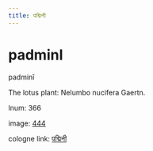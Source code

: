 ```yaml
---
title: पद्मिनी
---
```


# padminI

padminī  <div n="P" />The lotus plant: Nelumbo nucifera Gaertn.

lnum: 366

image: [444](https://www.sanskrit-lexicon.uni-koeln.de/scans/csl-apidev/servepdf.php?dict=snp&page=444)

cologne link: [पद्मिनी](https://sanskrit-lexicon.uni-koeln.de/scans/csl-apidev/getword.php?dict=snp&key=पद्मिनी)


